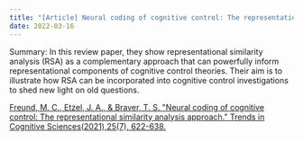 ```yaml
---
title: "[Article] Neural coding of cognitive control: The representational similarity analysis approach"
date: 2022-03-16
---
```


Summary: In this review paper, they show representational similarity analysis (RSA) as a complementary approach that can powerfully inform representational components of cognitive control theories. Their aim is to illustrate how RSA can be incorporated into cognitive control investigations to shed new light on old questions.

[Freund, M. C., Etzel, J. A., & Braver, T. S. "Neural coding of cognitive control: The representational similarity analysis approach."  Trends in Cognitive Sciences(2021),25(7), 622-638.](https://www.sciencedirect.com/science/article/pii/S1364661321000838?casa_token=YVyqnb4EIA4AAAAA:XsasDltyvQW3J7YJv0TsJ2jMKwCF1-uuJdVOfgfXLCh9YzySqfE6vSZHU9yP8zJJes0BmaGH8g) <br/>
